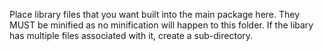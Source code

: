 Place library files that you want built into the main package here.
They MUST be minified as no minification will happen to this folder.
If the libary has multiple files associated with it, create a sub-directory.